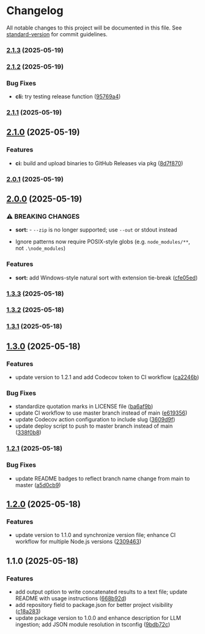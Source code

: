 # Changelog

All notable changes to this project will be documented in this file. See [standard-version](https://github.com/conventional-changelog/standard-version) for commit guidelines.

### [2.1.3](https://github.com/champ8644/tscribe/compare/v2.1.2...v2.1.3) (2025-05-19)

### [2.1.2](https://github.com/champ8644/tscribe/compare/v2.1.1...v2.1.2) (2025-05-19)


### Bug Fixes

* **cli:** try testing release function ([95769a4](https://github.com/champ8644/tscribe/commit/95769a4be5dda83a61f0323a1d142a779cc2f909))

### [2.1.1](https://github.com/champ8644/tscribe/compare/v2.1.0...v2.1.1) (2025-05-19)

## [2.1.0](https://github.com/champ8644/tscribe/compare/v2.0.1...v2.1.0) (2025-05-19)


### Features

* **ci:** build and upload binaries to GitHub Releases via pkg ([8d7f870](https://github.com/champ8644/tscribe/commit/8d7f87059b2098ded07b0d5663760be68f70bc0b))

### [2.0.1](https://github.com/champ8644/tscribe/compare/v2.0.0...v2.0.1) (2025-05-19)

## [2.0.0](https://github.com/champ8644/tscribe/compare/v1.3.3...v2.0.0) (2025-05-19)


### ⚠ BREAKING CHANGES

* **sort:** - `--zip` is no longer supported; use `--out` or stdout instead
- Ignore patterns now require POSIX-style globs (e.g. `node_modules/**`, not `.\node_modules`)

### Features

* **sort:** add Windows-style natural sort with extension tie-break ([cfe05ed](https://github.com/champ8644/tscribe/commit/cfe05ed7700f5b3e963679c0f0a87596eb4b99e9))

### [1.3.3](https://github.com/champ8644/tscribe/compare/v1.3.2...v1.3.3) (2025-05-18)

### [1.3.2](https://github.com/champ8644/tscribe/compare/v1.3.1...v1.3.2) (2025-05-18)

### [1.3.1](https://github.com/champ8644/tscribe/compare/v1.3.0...v1.3.1) (2025-05-18)

## [1.3.0](https://github.com/champ8644/tscribe/compare/v1.2.1...v1.3.0) (2025-05-18)


### Features

* update version to 1.2.1 and add Codecov token to CI workflow ([ca2246b](https://github.com/champ8644/tscribe/commit/ca2246b3ca75615e332701b5c132bbdecfc9bfbd))


### Bug Fixes

* standardize quotation marks in LICENSE file ([ba6af9b](https://github.com/champ8644/tscribe/commit/ba6af9bd2def2b2c96d7fcbff652920092342b97))
* update CI workflow to use master branch instead of main ([e619356](https://github.com/champ8644/tscribe/commit/e619356df5ed28c0a20367e1881698233d9b2c98))
* update Codecov action configuration to include slug ([3609d9f](https://github.com/champ8644/tscribe/commit/3609d9fa1deeed6c62f251594f1ed45d88dea8d8))
* update deploy script to push to master branch instead of main ([338f0b8](https://github.com/champ8644/tscribe/commit/338f0b8032d861a9ef1d4de3b0ba798086003a9f))

### [1.2.1](https://github.com/champ8644/tscribe/compare/v1.2.0...v1.2.1) (2025-05-18)


### Bug Fixes

* update README badges to reflect branch name change from main to master ([a5d0cb9](https://github.com/champ8644/tscribe/commit/a5d0cb91f8aeb0926e494baee1329b908005a3b6))

## [1.2.0](https://github.com/champ8644/tscribe/compare/v1.1.0...v1.2.0) (2025-05-18)


### Features

* update version to 1.1.0 and synchronize version file; enhance CI workflow for multiple Node.js versions ([2309463](https://github.com/champ8644/tscribe/commit/23094639d85b981527fb1cac0a71a4e1f35e4a75))

## 1.1.0 (2025-05-18)


### Features

* add output option to write concatenated results to a text file; update README with usage instructions ([668b92d](https://github.com/champ8644/tscribe/commit/668b92de966e9be3704bafe49afc78a4dbd7ab3e))
* add repository field to package.json for better project visibility ([c18a283](https://github.com/champ8644/tscribe/commit/c18a28395501ac8d9678e4a427cfcc8fcf6fa62e))
* update package version to 1.0.0 and enhance description for LLM ingestion; add JSON module resolution in tsconfig ([9bdb72c](https://github.com/champ8644/tscribe/commit/9bdb72cc90dfa7aafb16b37b16d8717190bb4fcb))
